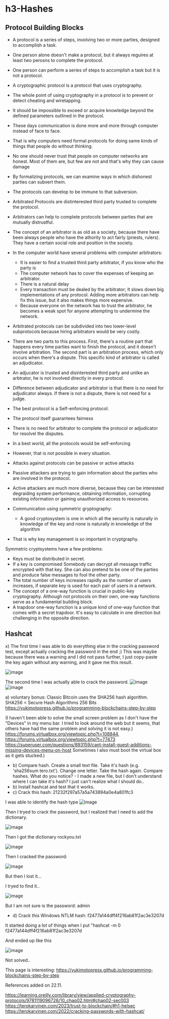 # h3-Hashes

## Protocol Building Blocks

- A protocol is a series of steps, involving two or more parties, designed to accomplish a task.
- One person alone doesn't make a protocol, but it always reguires at least two perosns to complete the protocol.
- One person can perform a series of steps to accomplish a task but it is not a protocol.

- A cryptographic protocol is a protocol that uses cryptography.
- The whole point of using cryptography in a protocol is to prevent or detect cheating and wiretapping.
- It should be impossible to exceed or acquire knowledge beyond the defined parameters outlined in the protocol.

- These days communication is done more and more through computer instead of face to face.
- That is why computers need formal protocols for doing same kinds of things that people do without thinking.
- No one should never trust that people on computer networks are honest. Most of them are, but few are not and that's why they can cause damage
- By formalizing protocols, we can examine ways in which dishonest parties can subvert them.
- The protocols can develop to be immune to that subversion.

- Arbitrated Protocols are distinterested third party trusted to complete the protocol.
- Arbitrators can help to complete protocols between parties that are mutually distrustful.
- The concept of an arbitrator is as old as a society, because there have been always people who have the athority to act fairly (priests, rulers). They have a certain
  social role and position in the society.

- In the computer world have several problems with computer arbitrators:
    - It is easier to find a trusted third party arbitrator, if you know who the party is
    - The computer network has to cover the expenses of keeping an arbitrator.
    - There is a natural delay
    - Every transaction must be dealed by the arbitrator; It slows down big implementations of any protocol. Adding more arbitrators can help fix this issue,
      but it also makes things more expensive.
    - Because everyone on the network has to trust the arbitrator, he becomes a weak spot for anyone attempting to undermine the network.

- Arbitrated protocols can be subdivided into two lower-level subprotocols because hiring arbitrators would be very costly.
- There are two parts to this process. First, there's a routine part that happens every time parties want to finish the protocol, and it doesn't involve arbitration.   The second part is an arbitration process, which only occurs when there's a dispute. This specific kind of arbitrator is called an adjudicator.
- An adjucator is trusted and disinterested third party and unlike an arbtrator, he is not involved directly in every protocol.

- Difference between adjudicator and arbitrator is that there is no need for adjudicator always. If there is not a dispute, there is not need for a judge.

- The best protocol is a Self-enforcing protocol.
- The protocol itself guarantees fairness
- There is no need for arbitrator to complete the protocol or adjudicator for resolvel the disputes.
- In a best world, all the protocols would be self-enforcing
- However, that is not possible in every situation.

- Attacks against protocols can be passive or active attacks
- Passive attackers are trying to gain information about the parties who are involved in the protocol.
- Active attackers are much more diverse, because they can be interested degraiding system performance, obtaining information, corrupting existing information or gaining unauthorized access to resources.

- Communication using symmetric gryptography:
    - A good cryptosystem is one in which all the security is naturally in knowledge of the key and none is naturally in knowledge of the algorithm
- That is why key management is so important in cryptgraphy.

Symmetric cryptsystems have a few problems:
  - Keys must be distributed in secret.
  - If a key is compromised Somebody can decrypt all message traffic encrypted with that key. She can also pretend to be one of the parties and produce false              messages to fool the other party.
  - The total number of keys increases rapidly as the number of users increases, if separate key is used for each pair of users in a network.
  - The concept of a one-way function is crucial in public-key cryptography. Although not protocols on their own, one-way functions serve as a fundamental building        block.
  - A trapdoor one-way function is a unique kind of one-way function that comes with a secret trapdoor. It's easy to calculate in one direction but challenging in the     opposite direction. 

## Hashcat

x) The first time I was able to do everything else in the cracking password test, except actually cracking the password in the end ;) This was maybe because there was a warning and I did not pass further, I just copy-paste the key again without any warning, and it gave me this result. 

![image](https://github.com/Eeva1/h3-Hashes/assets/149093822/e3cf2a78-771a-4546-bd48-48f2ec47cf04)


The second time I was actually able to crack the password.
![image](https://github.com/Eeva1/h3-Hashes/assets/149093822/328ee550-fea2-4a06-8750-7ac1a7a17bc0)
![image](https://github.com/Eeva1/h3-Hashes/assets/149093822/d1367bad-b6d7-49d0-a0de-b8f85a4bc3b9)


a) 
voluntary bonus: Classic Bitcoin uses the SHA256 hash algorithm. SHA256 = Secure Hash Algorithms 256 Bits
https://yukimotopress.github.io/programming-blockchains-step-by-step

(I haven't been able to solve the small screen problem as I don't have the "Devices" in my menu bar. I tried to look around the web but it seems, that others have had the same problem and solving it is not easy.)
https://forums.virtualbox.org/viewtopic.php?t=108844, https://forums.virtualbox.org/viewtopic.php?t=77473
https://superuser.com/questions/893159/cant-install-guest-additions-missing-devices-menu-on-host
Sometimes I also must boot the virtual box as it gets stucked.)

- b) Compare hash. Create a small text file. Take it's hash (e.g. 'sha256sum tero.txt'). Change one letter. Take the hash again. Compare hashes. What do you notice?
      - I made a new file, but I don't understand where I can take it's hash? I just can't realize what I should do..
- b) Install hashcat and test that it works.
- c) Crack this hash: 21232f297a57a5a743894a0e4a801fc3

I was able to identify the hash  type
![image](https://github.com/Eeva1/h3-Hashes/assets/149093822/e0247ad0-0214-4417-b239-4c68d5dcace3)

Then I tryed to crack the password, but I realized that I need to add the dictionary. 

![image](https://github.com/Eeva1/h3-Hashes/assets/149093822/31a2b7de-899d-4fb3-8b63-71543e2f86ba)

Then I got the dictionary rockyou.txt

![image](https://github.com/Eeva1/h3-Hashes/assets/149093822/b4e5c52d-77ef-4fb5-b788-333f4a8e2273)

Then I cracked the password:

![image](https://github.com/Eeva1/h3-Hashes/assets/149093822/e5a08342-c2e6-4df0-b5ed-99dc58126de8)

But then I lost it...

I tryed to find it..

![image](https://github.com/Eeva1/h3-Hashes/assets/149093822/fcfcc866-7653-4899-84a1-09d8c1f655b1)

But I am not sure is the password: admin

- d) Crack this Windows NTLM hash: f2477a144dff4f216ab81f2ac3e3207d

It started doing a lot of things when I put "hashcat -m 0  f2477a144dff4f216ab81f2ac3e3207d

And ended up like this

![image](https://github.com/Eeva1/h3-Hashes/assets/149093822/be458216-29a8-4593-82bb-2e7f10a9478f)

Not solved..

This page is interesting: https://yukimotopress.github.io/programming-blockchains-step-by-step

References added on 22.11.

https://learning.oreilly.com/library/view/applied-cryptography-protocols/9781119096726/10_chap02.html#chap02-sec003
https://terokarvinen.com/2023/trust-to-blockchain/#h1-helsec
https://terokarvinen.com/2022/cracking-passwords-with-hashcat/

 





      

